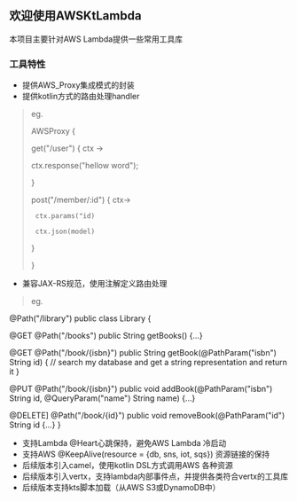 ## 欢迎使用AWSKtLambda

本项目主要针对AWS Lambda提供一些常用工具库

### 工具特性

 - 提供AWS_Proxy集成模式的封装
 - 提供kotlin方式的路由处理handler
> eg. 
> 
>  AWSProxy {
>
>   get("/user") { ctx ->
>    
>    ctx.response("hellow word");
>   
>   }
>   
>   post("/member/:id") { ctx->
>      
>      ctx.params("id)
>      
>      ctx.json(model)
>   
>   }
>  
>  }
 - 兼容JAX-RS规范，使用注解定义路由处理
> eg.

 @Path("/library")
 public class Library {
 
 @GET
 @Path("/books")
 public String getBooks() {...}
 
 @GET
 @Path("/book/{isbn}")
 public String getBook(@PathParam("isbn") String id) {
   // search my database and get a string representation and return it
 }
 
 @PUT
 @Path("/book/{isbn}")
 public void addBook(@PathParam("isbn") String id, @QueryParam("name") String name) {...}
 
 @DELETE]
 @Path("/book/{id}")
 public void removeBook(@PathParam("id") String id {...}
 }
- 支持Lambda @Heart心跳保持，避免AWS Lambda 冷启动
- 支持AWS @KeepAlive(resource = {db, sns, iot, sqs}) 资源链接的保持
- 后续版本引入camel，使用kotlin DSL方式调用AWS 各种资源
- 后续版本引入vertx，支持lambda内部事件点，并提供各类符合vertx的工具库
- 后续版本支持kts脚本加载（从AWS S3或DynamoDB中）
